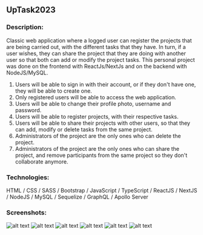 ## UpTask2023

### Description:

Classic web application where a logged user can register the projects that are being carried out, with the different tasks that they have. In turn, if a user wishes, they can share the project that they are doing with another user so that both can add or modify the project tasks. This personal project was done on the frontend with ReactJs/NextJs and on the backend with NodeJS/MySQL.

1. Users will be able to sign in with their account, or if they don't have one, they will be able to create one.
2. Only registered users will be able to access the web application.
3. Users will be able to change their profile photo, username and password.
4. Users will be able to register projects, with their respective tasks.
5. Users will be able to share their projects with other users, so that they can add, modify or delete tasks from the same project.
6. Administrators of the project are the only ones who can delete the project.
7. Administrators of the project are the only ones who can share the project, and remove participants from the same project so they don't collaborate anymore.

### Technologies:

HTML / CSS / SASS / Bootstrap / JavaScript / TypeScript / ReactJS / NextJS / NodeJS / MySQL / Sequelize / GraphQL / Apollo Server

### Screenshots:

![alt text](https://github.com/MartinLaRosa27/UpTask2023/blob/main/resources/screenshot1.png?raw=true)
![alt text](https://github.com/MartinLaRosa27/UpTask2023/blob/main/resources/screenshot2.png?raw=true)
![alt text](https://github.com/MartinLaRosa27/UpTask2023/blob/main/resources/screenshot3.png?raw=true)
![alt text](https://github.com/MartinLaRosa27/UpTask2023/blob/main/resources/screenshot4.png?raw=true)
![alt text](https://github.com/MartinLaRosa27/UpTask2023/blob/main/resources/screenshot5.png?raw=true)
![alt text](https://github.com/MartinLaRosa27/UpTask2023/blob/main/resources/screenshot6.png?raw=true)

<!--
- Add administrator of the web site, who can add or remove categories.
- Fix upload img with Cloudinary.
-->
